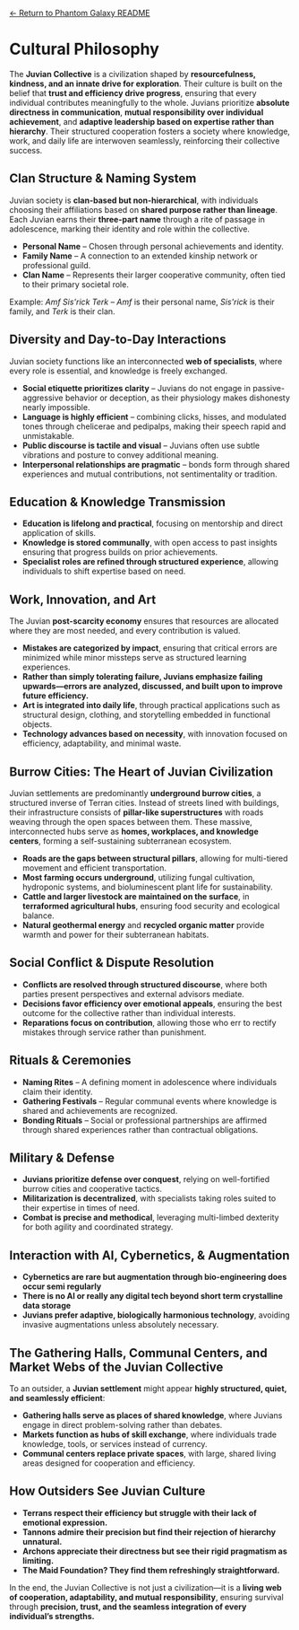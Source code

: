[← Return to Phantom Galaxy README](https://github.com/luckybluejay27/PhantomGalaxy/blob/main/README.md)

# Cultural Philosophy

The **Juvian Collective** is a civilization shaped by **resourcefulness, kindness, and an innate drive for exploration**. Their culture is built on the belief that **trust and efficiency drive progress**, ensuring that every individual contributes meaningfully to the whole. Juvians prioritize **absolute directness in communication**, **mutual responsibility over individual achievement**, and **adaptive leadership based on expertise rather than hierarchy**. Their structured cooperation fosters a society where knowledge, work, and daily life are interwoven seamlessly, reinforcing their collective success.

## **Clan Structure & Naming System**

Juvian society is **clan-based but non-hierarchical**, with individuals choosing their affiliations based on **shared purpose rather than lineage**. Each Juvian earns their **three-part name** through a rite of passage in adolescence, marking their identity and role within the collective.

- **Personal Name** – Chosen through personal achievements and identity.
- **Family Name** – A connection to an extended kinship network or professional guild.
- **Clan Name** – Represents their larger cooperative community, often tied to their primary societal role.

Example: *Amf Sis'rick Terk* – *Amf* is their personal name, *Sis'rick* is their family, and *Terk* is their clan.

## **Diversity and Day-to-Day Interactions**

Juvian society functions like an interconnected **web of specialists**, where every role is essential, and knowledge is freely exchanged.

- **Social etiquette prioritizes clarity** – Juvians do not engage in passive-aggressive behavior or deception, as their physiology makes dishonesty nearly impossible.
- **Language is highly efficient** – combining clicks, hisses, and modulated tones through chelicerae and pedipalps, making their speech rapid and unmistakable.
- **Public discourse is tactile and visual** – Juvians often use subtle vibrations and posture to convey additional meaning.
- **Interpersonal relationships are pragmatic** – bonds form through shared experiences and mutual contributions, not sentimentality or tradition.

## **Education & Knowledge Transmission**

- **Education is lifelong and practical**, focusing on mentorship and direct application of skills.
- **Knowledge is stored communally**, with open access to past insights ensuring that progress builds on prior achievements.
- **Specialist roles are refined through structured experience**, allowing individuals to shift expertise based on need.

## **Work, Innovation, and Art**

The Juvian **post-scarcity economy** ensures that resources are allocated where they are most needed, and every contribution is valued.

- **Mistakes are categorized by impact**, ensuring that critical errors are minimized while minor missteps serve as structured learning experiences.
- **Rather than simply tolerating failure, Juvians emphasize failing upwards—errors are analyzed, discussed, and built upon to improve future efficiency.**
- **Art is integrated into daily life**, through practical applications such as structural design, clothing, and storytelling embedded in functional objects.
- **Technology advances based on necessity**, with innovation focused on efficiency, adaptability, and minimal waste.

## **Burrow Cities: The Heart of Juvian Civilization**

Juvian settlements are predominantly **underground burrow cities**, a structured inverse of Terran cities. Instead of streets lined with buildings, their infrastructure consists of **pillar-like superstructures** with roads weaving through the open spaces between them. These massive, interconnected hubs serve as **homes, workplaces, and knowledge centers**, forming a self-sustaining subterranean ecosystem.

- **Roads are the gaps between structural pillars**, allowing for multi-tiered movement and efficient transportation.
- **Most farming occurs underground**, utilizing fungal cultivation, hydroponic systems, and bioluminescent plant life for sustainability.
- **Cattle and larger livestock are maintained on the surface**, in **terraformed agricultural hubs**, ensuring food security and ecological balance.
- **Natural geothermal energy** and **recycled organic matter** provide warmth and power for their subterranean habitats.

## **Social Conflict & Dispute Resolution**

- **Conflicts are resolved through structured discourse**, where both parties present perspectives and external advisors mediate.
- **Decisions favor efficiency over emotional appeals**, ensuring the best outcome for the collective rather than individual interests.
- **Reparations focus on contribution**, allowing those who err to rectify mistakes through service rather than punishment.

## **Rituals & Ceremonies**

- **Naming Rites** – A defining moment in adolescence where individuals claim their identity.
- **Gathering Festivals** – Regular communal events where knowledge is shared and achievements are recognized.
- **Bonding Rituals** – Social or professional partnerships are affirmed through shared experiences rather than contractual obligations.

## **Military & Defense**

- **Juvians prioritize defense over conquest**, relying on well-fortified burrow cities and cooperative tactics.
- **Militarization is decentralized**, with specialists taking roles suited to their expertise in times of need.
- **Combat is precise and methodical**, leveraging multi-limbed dexterity for both agility and coordinated strategy.

## **Interaction with AI, Cybernetics, & Augmentation**

- **Cybernetics are rare but augmentation through bio-engineering does occur semi regularly**
- **There is no AI or really any digital tech beyond short term crystalline data storage**
- **Juvians prefer adaptive, biologically harmonious technology**, avoiding invasive augmentations unless absolutely necessary.

## **The Gathering Halls, Communal Centers, and Market Webs of the Juvian Collective**

To an outsider, a **Juvian settlement** might appear **highly structured, quiet, and seamlessly efficient**:

- **Gathering halls serve as places of shared knowledge**, where Juvians engage in direct problem-solving rather than debates.
- **Markets function as hubs of skill exchange**, where individuals trade knowledge, tools, or services instead of currency.
- **Communal centers replace private spaces**, with large, shared living areas designed for cooperation and efficiency.

## **How Outsiders See Juvian Culture**

- **Terrans respect their efficiency but struggle with their lack of emotional expression.**
- **Tannons admire their precision but find their rejection of hierarchy unnatural.**
- **Archons appreciate their directness but see their rigid pragmatism as limiting.**
- **The Maid Foundation? They find them refreshingly straightforward.**

In the end, the Juvian Collective is not just a civilization—it is a **living web of cooperation, adaptability, and mutual responsibility**, ensuring survival through **precision, trust, and the seamless integration of every individual’s strengths.**
